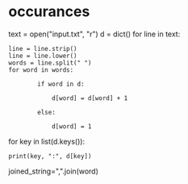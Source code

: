 # occurances
text = open("input.txt", "r") 
d = dict() 
for line in text: 

	line = line.strip() 
	line = line.lower() 
	words = line.split(" ") 
	for word in words: 

       		if word in d: 

          		d[word] = d[word] + 1

        	else: 

          		d[word] = 1

  

for key in list(d.keys()): 

    print(key, ":", d[key])
joined_string=",".join(word)

